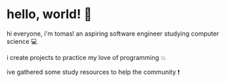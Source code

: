 # hello, world! :vulcan_salute:	
hi everyone, i'm tomas! an aspiring software engineer studying computer science :computer:	

i create projects to practice my love of programming :boom:

ive gathered some study resources to help the community :exclamation:
